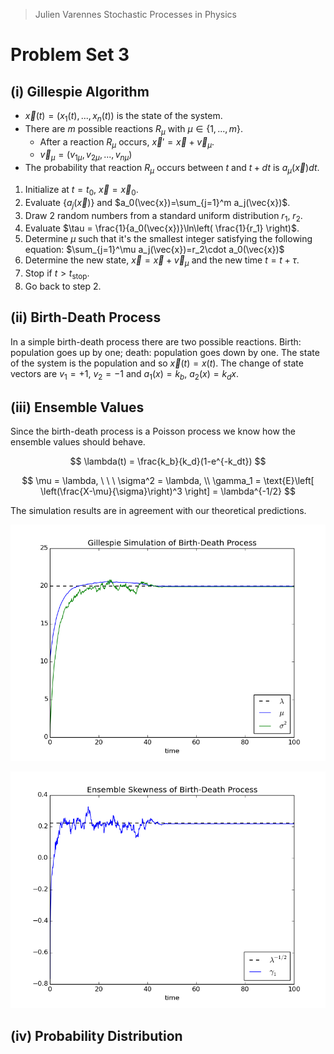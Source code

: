 > Julien Varennes
> Stochastic Processes in Physics

# Problem Set 3

## (i) Gillespie Algorithm

- $\vec{x}(t) = \left( x_1(t),...,x_n(t) \right)$ is the state of the system.
- There are $m$ possible reactions $R_\mu$ with $\mu \in \{ 1,...,m \}$.
    - After a reaction $R_\mu$ occurs, $\vec{x}' = \vec{x}+\vec{v}_\mu$.
    - $\vec{v}_\mu = \left( v_{1\mu}, v_{2\mu}, ..., v_{n\mu} \right)$
- The probability that reaction $R_\mu$ occurs between $t$ and $t+dt$ is $a_\mu(\vec{x}) dt$.

1. Initialize at $t = t_0$, $\vec{x} = \vec{x}_0$.
2. Evaluate $\{ a_j(\vec{x})\}$ and $a_0(\vec{x})=\sum_{j=1}^m a_j(\vec{x})$.
3. Draw 2 random numbers from a standard uniform distribution $r_1$, $r_2$.
4. Evaluate $\tau = \frac{1}{a_0(\vec{x})}\ln\left( \frac{1}{r_1} \right)$.
5. Determine $\mu$ such that it's the smallest integer satisfying the following equation: $\sum_{j=1}^\mu a_j(\vec{x})=r_2\cdot a_0(\vec{x})$
6. Determine the new state, $\vec{x} = \vec{x} + \vec{v}_\mu$ and the new time $t = t + \tau$.
7. Stop if $t > t_\text{stop}$.
8. Go back to step 2.

## (ii) Birth-Death Process

In a simple birth-death process there are two possible reactions. Birth: population goes up by one; death: population goes down by one. The state of the system is the population and so $\vec{x}(t) = x(t)$. The change of state vectors are $v_1 = +1, \ v_2 = -1$ and $a_1(x) = k_b, \ a_2(x) = k_dx$.

## (iii) Ensemble Values

Since the birth-death process is a Poisson process we know how the ensemble values should behave.

$$
\lambda(t) = \frac{k_b}{k_d}(1-e^{-k_dt})
$$

$$
\mu = \lambda, \ \ \ \sigma^2 = \lambda, \\
\gamma_1 = \text{E}\left[ \left(\frac{X-\mu}{\sigma}\right)^3 \right] = \lambda^{-1/2}
$$

The simulation results are in agreement with our theoretical predictions.

![](results1.png)

![](results2.png)

## (iv) Probability Distribution
